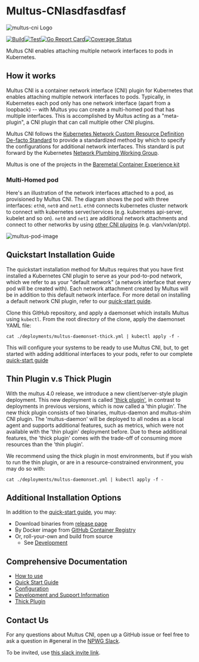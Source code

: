 # Multus-CNIasdfasdfasf

![multus-cni Logo](https://github.com/k8snetworkplumbingwg/multus-cni/blob/master/docs/images/Multus.png)

[![Build](https://github.com/k8snetworkplumbingwg/multus-cni/actions/workflows/build.yml/badge.svg)](https://github.com/k8snetworkplumbingwg/multus-cni/actions/workflows/build.yml)[![Test](https://github.com/k8snetworkplumbingwg/multus-cni/actions/workflows/test.yml/badge.svg)](https://github.com/k8snetworkplumbingwg/multus-cni/actions/workflows/test.yml)[![Go Report Card](https://goreportcard.com/badge/github.com/k8snetworkplumbingwg/multus-cni)](https://goreportcard.com/report/github.com/k8snetworkplumbingwg/multus-cni)[![Coverage Status](https://coveralls.io/repos/github/k8snetworkplumbingwg/multus-cni/badge.svg)](https://coveralls.io/github/k8snetworkplumbingwg/multus-cni)

Multus CNI enables attaching multiple network interfaces to pods in Kubernetes.

## How it works

Multus CNI is a container network interface (CNI) plugin for Kubernetes that enables attaching multiple network interfaces to pods. Typically, in Kubernetes each pod only has one network interface (apart from a loopback) -- with Multus you can create a multi-homed pod that has multiple interfaces. This is accomplished by Multus acting as a "meta-plugin", a CNI plugin that can call multiple other CNI plugins.

Multus CNI follows the [Kubernetes Network Custom Resource Definition De-facto Standard](https://docs.google.com/document/d/1Ny03h6IDVy_e_vmElOqR7UdTPAG_RNydhVE1Kx54kFQ/edit) to provide a standardized method by which to specify the configurations for additional network interfaces. This standard is put forward by the Kubernetes [Network Plumbing Working Group](https://docs.google.com/document/d/1oE93V3SgOGWJ4O1zeD1UmpeToa0ZiiO6LqRAmZBPFWM/edit).

Multus is one of the projects in the [Baremetal Container Experience kit](https://networkbuilders.intel.com/network-technologies/container-experience-kits)

### Multi-Homed pod

Here's an illustration of the network interfaces attached to a pod, as provisioned by Multus CNI. The diagram shows the pod with three interfaces: `eth0`, `net0` and `net1`. `eth0` connects kubernetes cluster network to connect with kubernetes server/services (e.g. kubernetes api-server, kubelet and so on). `net0` and `net1` are additional network attachments and connect to other networks by using [other CNI plugins](https://kubernetes.io/docs/concepts/extend-kubernetes/compute-storage-net/network-plugins/) (e.g. vlan/vxlan/ptp).

![multus-pod-image](docs/images/multus-pod-image.svg)

## Quickstart Installation Guide

The quickstart installation method for Multus requires that you have first installed a Kubernetes CNI plugin to serve as your pod-to-pod network, which we refer to as your "default network" (a network interface that every pod will be created with). Each network attachment created by Multus will be in addition to this default network interface. For more detail on installing a default network CNI plugin, refer to our [quick-start guide](docs/quickstart.md).

Clone this GitHub repository, and apply a daemonset which installs Multus using `kubectl`. From the root directory of the clone, apply the daemonset YAML file:

```
cat ./deployments/multus-daemonset-thick.yml | kubectl apply -f -
```

This will configure your systems to be ready to use Multus CNI, but, to get started with adding additional interfaces to your pods, refer to our complete [quick-start guide](docs/quickstart.md)

## Thin Plugin v.s Thick Plugin

With the multus 4.0 release, we introduce a new client/server-style plugin deployment. This new deployment is called ['thick plugin'](docs/thick-plugin.md), in contrast to deployments in previous versions, which is now called a 'thin plugin'. The new thick plugin consists of two binaries, multus-daemon and multus-shim CNI plugin. The 'multus-daemon' will be deployed to all nodes as a local agent and supports additional features, such as metrics, which were not available with the 'thin plugin' deployment before. Due to these additional features, the 'thick plugin' comes with the trade-off of consuming more resources than the 'thin plugin'.

We recommend using the thick plugin in most environments, but if you wish to run the thin plugin, or are in a resource-constrained environment, you may do so with:

```
cat ./deployments/multus-daemonset.yml | kubectl apply -f -
```

## Additional Installation Options

In addition to the [quick-start guide](docs/quickstart.md), you may:

- Download binaries from [release page](https://github.com/k8snetworkplumbingwg/multus-cni/releases)
- By Docker image from [GitHub Container Registry](https://github.com/orgs/k8snetworkplumbingwg/packages/container/package/multus-cni)
- Or, roll-your-own and build from source
  - See [Development](docs/development.md)

## Comprehensive Documentation

- [How to use](docs/how-to-use.md)
- [Quick Start Guide](docs/quickstart.md)
- [Configuration](docs/configuration.md)
- [Development and Support Information](docs/development.md)
- [Thick Plugin](docs/thick-plugin.md)

## Contact Us

For any questions about Multus CNI, open up a GitHub issue or feel free to ask a question in #general in the [NPWG Slack](https://npwg-team.slack.com/).

To be invited, use [this slack invite link](https://join.slack.com/t/npwg-team/shared_invite/zt-1u2vmsn2b-tKdOokdPY73zn9B32JoAOg).
